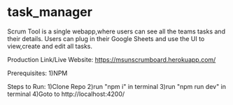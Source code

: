 # task_manager

Scrum Tool is a single webapp,where users can see all the teams tasks and their details.
Users can plug in their Google Sheets and use the UI to view,create and edit all tasks.

Production Link/Live Website: https://msunscrumboard.herokuapp.com/

Prerequisites:
1)NPM

Steps to Run:
1)Clone Repo
2)run "npm i" in terminal
3)run "npm run dev" in terminal
4)Goto to http://localhost:4200/

